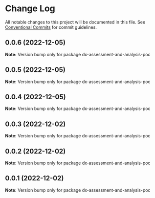 # Change Log

All notable changes to this project will be documented in this file.
See [Conventional Commits](https://conventionalcommits.org) for commit guidelines.

## 0.0.6 (2022-12-05)

**Note:** Version bump only for package dx-assessment-and-analysis-poc





## 0.0.5 (2022-12-05)

**Note:** Version bump only for package dx-assessment-and-analysis-poc





## 0.0.4 (2022-12-05)

**Note:** Version bump only for package dx-assessment-and-analysis-poc





## 0.0.3 (2022-12-02)

**Note:** Version bump only for package dx-assessment-and-analysis-poc





## 0.0.2 (2022-12-02)

**Note:** Version bump only for package dx-assessment-and-analysis-poc





## 0.0.1 (2022-12-02)

**Note:** Version bump only for package dx-assessment-and-analysis-poc
